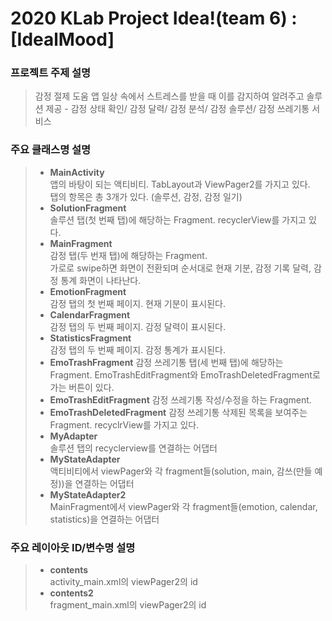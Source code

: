 # 2020 KLab Project Idea!(team 6) : [IdealMood]
### 프로젝트 주제 설명
> 감정 절제 도움 앱
> 일상 속에서 스트레스를 받을 때 이를 감지하여 알려주고 솔루션 제공
>     - 감정 상태 확인/ 감정 달력/ 감정 분석/ 감정 솔루션/ 감정 쓰레기통 서비스 
   
### 주요 클래스명 설명
> * **MainActivity**   
>     앱의 바탕이 되는 액티비티. TabLayout과 ViewPager2를 가지고 있다.   
>     탭의 항목은 총 3개가 있다. (솔루션, 감정, 감정 일기)
> * **SolutionFragment**   
>     솔루션 탭(첫 번째 탭)에 해당하는 Fragment. recyclerView를 가지고 있다.     
> * **MainFragment**   
>     감정 탭(두 번재 탭)에 해당하는 Fragment.   
>     가로로 swipe하면 화면이 전환되며 순서대로 현재 기분, 감정 기록 달력, 감정 통계 화면이 나타난다.   
> * **EmotionFragment**   
>     감정 탭의 첫 번째 페이지. 현재 기분이 표시된다.   
> * **CalendarFragment**   
>     감정 탭의 두 번째 페이지. 감정 달력이 표시된다.   
> * **StatisticsFragment**   
>     감정 탭의 두 번째 페이지. 감정 통계가 표시된다.
> * **EmoTrashFragment**
>     감정 쓰레기통 탭(세 번째 탭)에 해당하는 Fragment. EmoTrashEditFragment와
>     EmoTrashDeletedFragment로 가는 버튼이 있다.
> * **EmoTrashEditFragment**
>     감정 쓰레기통 작성/수정을 하는 Fragment.
> * **EmoTrashDeletedFragment**
>     감정 쓰레기통 삭제된 목록을 보여주는 Fragment. recyclrView를 가지고 있다.
> * **MyAdapter**   
>     솔루션 탭의 recyclerview를 연결하는 어댑터      
> * **MyStateAdapter**   
>     액티비티에서 viewPager와 각 fragment들(solution, main, 감쓰(만들 예정))을 연결하는 어댑터   
> * **MyStateAdapter2**   
>     MainFragment에서 viewPager와 각 fragment들(emotion, calendar, statistics)을 연결하는 어댑터   
   
### 주요 레이아웃 ID/변수명 설명
> * **contents**   
>     activity_main.xml의 viewPager2의 id   
> * **contents2**   
>     fragment_main.xml의 viewPager2의 id   
